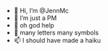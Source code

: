 - 👋 Hi, I’m @JennMc
- 👀 I’m just a PM
- 🌱 oh god help
- 💞️ many letters many symbols
- 📫 I should have made a haiku

<!---
JennMc/JennMc is a ✨ special ✨ repository because its `README.md` (this file) appears on your GitHub profile.
You can click the Preview link to take a look at your changes.
--->
